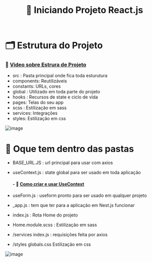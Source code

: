 <br/>
<h1 align="center">
      🚩 Iniciando Projeto React.js 
       
</h1> 

<br/>

# 🗂 Estrutura do Projeto 

### 🎥 [Video sobre Estrura de Projeto](https://www.youtube.com/watch?v=X2RKRKdqqwM&list=LL&index=11)

- src : Pasta principal onde fica toda esturutura
- components: Reutilizáveis
- constants: URLs, cores
- global : Utilizado em toda parte do projeto
- hooks : Recursos de state e ciclo de vida 
- pages: Telas do seu app
- scss : Estilização em sass 
- services: Integrações
- styles:  Estilização em css

![image](https://user-images.githubusercontent.com/60453269/187967903-e4592bad-557a-408c-82aa-42638298f763.png)

# 📂 Oque tem dentro das pastas

- BASE_URL.JS : url principal para usar com axios 
- useContext.js : state global para ser usado em toda aplicação 

   #### - 🎥 [Como criar e usar UseContext](https://www.youtube.com/watch?v=jo-IV8i5Gdk&list=LL&index=7)
   
- useForm.js : useform pronto para ser usado em qualquer projeto 
- _app.js : tem que ter para a aplicação em Nest.js funcionar
- index.js : Rota Home do projeto 
- Home.module.scss : Estilização em sass
- /services index.js : requisições feita por axios 
- /styles globals.css Estilização em css

![image](https://user-images.githubusercontent.com/60453269/187919371-f502d2f6-9f48-4c72-b9bb-136f425ebe2e.png)
